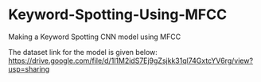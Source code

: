 # Keyword-Spotting-Using-MFCC
Making a Keyword Spotting CNN model using MFCC 

The dataset link for the model is given below:
https://drive.google.com/file/d/1l1M2idS7Ej9gZsjkk31ql74GxtcYV6rg/view?usp=sharing
